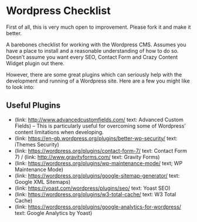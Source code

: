 # Wordpress Checklist

First of all, this is very much open to improvement. Please fork  it and make it better.

A barebones checklist for working with the Wordpress CMS. Assumes you have a place to install and a reasonable understanding of how to do so. Doesn’t assume you want every SEO, Contact Form and Crazy Content Widget plugin out there.

However, there are some great plugins which can seriously help with the development and running of a Wordpress site. Here are a few you might like to look into:

## Useful Plugins

- (link: http://www.advancedcustomfields.com/ text: Advanced Custom Fields) – This is particularly useful for overcoming some of Wordpress’ content limitations when developing.
- (link: https://en-gb.wordpress.org/plugins/better-wp-security/ text: iThemes Security)
- (link: https://wordpress.org/plugins/contact-form-7/ text: Contact Form 7) / (link: http://www.gravityforms.com/ text: Gravity Forms)
- (link: https://wordpress.org/plugins/wp-maintenance-mode/ text; WP Maintenance Mode)
- (link: https://wordpress.org/plugins/google-sitemap-generator/ text: Google XML Sitemaps)
- (link: https://yoast.com/wordpress/plugins/seo/ text: Yoast SEO)
- (link: https://wordpress.org/plugins/w3-total-cache/ text: W3 Total Cache)
- (link: https://wordpress.org/plugins/google-analytics-for-wordpress/ text: Google Analytics by Yoast)




